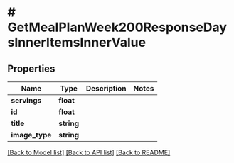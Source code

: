# # GetMealPlanWeek200ResponseDaysInnerItemsInnerValue

## Properties

Name | Type | Description | Notes
------------ | ------------- | ------------- | -------------
**servings** | **float** |  |
**id** | **float** |  |
**title** | **string** |  |
**image_type** | **string** |  |

[[Back to Model list]](../../README.md#models) [[Back to API list]](../../README.md#endpoints) [[Back to README]](../../README.md)
